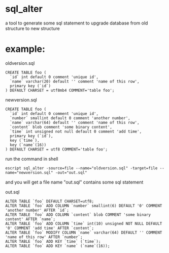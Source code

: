 # sql_alter
a tool to generate some sql statement to upgrade database from old structure to new structure

# example:

oldversion.sql

```
CREATE TABLE foo (
  `id` int default 0 comment 'unique id',
  `name` varchar(20) default '' comment 'name of this row',
  primary key (`id`)
) DEFAULT CHARSET = utf8mb4 COMMENT='table foo';
```

newversion.sql

```
CREATE TABLE foo (
  `id` int default 0 comment 'unique id',
  `number` smallint default 0 comment 'another number',
  `name` varchar(64) default '' comment 'name of this row',
  `content` blob comment 'some binary content',
  `time` int unsigned not null default 0 comment 'add time',
  primary key (`id`),
  key (`time`),
  key (`name`(16))
) DEFAULT CHARSET = utf8 COMMENT='table foo';
```

run the command in shell

```
escript sql_alter -source=file --name="oldversion.sql" -target=file --name="newversion.sql" -out="out.sql"
```

and you will get a file name "out.sql" contains some sql statement

out.sql

```
ALTER TABLE `foo` DEFAULT CHARSET=utf8;
ALTER TABLE `foo` ADD COLUMN `number` smallint(6) DEFAULT '0' COMMENT 'another number' AFTER `id`;
ALTER TABLE `foo` ADD COLUMN `content` blob COMMENT 'some binary content' AFTER `name`;
ALTER TABLE `foo` ADD COLUMN `time` int(10) unsigned NOT NULL DEFAULT '0' COMMENT 'add time' AFTER `content`;
ALTER TABLE `foo` MODIFY COLUMN `name` varchar(64) DEFAULT '' COMMENT 'name of this row' AFTER `number`;
ALTER TABLE `foo` ADD KEY `time` (`time`);
ALTER TABLE `foo` ADD KEY `name` (`name`(16));
```